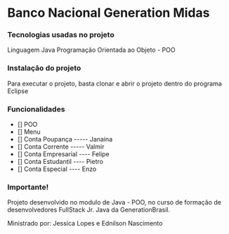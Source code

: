 # Banco Nacional Generation Midas

### Tecnologias usadas no projeto

Linguagem Java
Programação Orientada ao Objeto - POO

### Instalação do projeto

Para executar o projeto, basta clonar e abrir o projeto dentro do programa Eclipse

### Funcionalidades

- [] POO
- [] Menu
- [] Conta Poupança  -----   Janaina
- [] Conta Corrente  -----   Valmir
- [] Conta Empresarial ----   Felipe
- [] Conta Estudantil ----   Pietro
- [] Conta Especial   ----   Enzo

### Importante!

Projeto desenvolvido no modulo de Java - POO, no curso de formação de desenvolvedores FullStack Jr. Java da GenerationBrasil.

Ministrado por: Jessica Lopes e Ednilson Nascimento 



